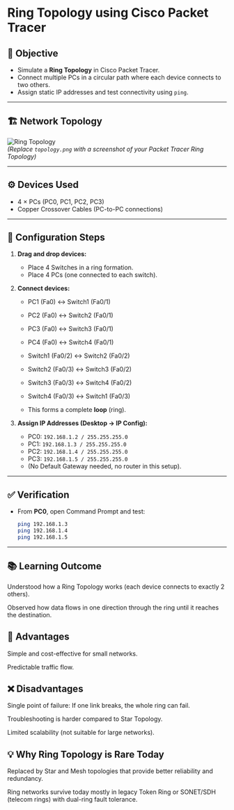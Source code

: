 # Ring Topology using Cisco Packet Tracer

## 📌 Objective
- Simulate a **Ring Topology** in Cisco Packet Tracer.  
- Connect multiple PCs in a circular path where each device connects to two others.  
- Assign static IP addresses and test connectivity using `ping`.

---

## 🏗️ Network Topology
![Ring Topology](topology.png)  
*(Replace `topology.png` with a screenshot of your Packet Tracer Ring Topology)*

---

## ⚙️ Devices Used
- 4 × PCs (PC0, PC1, PC2, PC3)  
- Copper Crossover Cables (PC-to-PC connections)  

---

## 🔧 Configuration Steps
1. **Drag and drop devices:**
   - Place 4 Switches in a ring formation.  
   - Place 4 PCs (one connected to each switch).  
2. **Connect devices:**
   - PC1 (Fa0) ↔ Switch1 (Fa0/1)  
   - PC2 (Fa0) ↔ Switch2 (Fa0/1)  
   - PC3 (Fa0) ↔ Switch3 (Fa0/1)  
   - PC4 (Fa0) ↔ Switch4 (Fa0/1)  

   - Switch1 (Fa0/2) ↔ Switch2 (Fa0/2)  
   - Switch2 (Fa0/3) ↔ Switch3 (Fa0/2)  
   - Switch3 (Fa0/3) ↔ Switch4 (Fa0/2)  
   - Switch4 (Fa0/3) ↔ Switch1 (Fa0/3) 

   - This forms a complete **loop** (ring).
   
3. **Assign IP Addresses (Desktop → IP Config):**
   - PC0: `192.168.1.2 / 255.255.255.0`
   - PC1: `192.168.1.3 / 255.255.255.0`
   - PC2: `192.168.1.4 / 255.255.255.0`
   - PC3: `192.168.1.5 / 255.255.255.0`
   - (No Default Gateway needed, no router in this setup).

---

## ✅ Verification
- From **PC0**, open Command Prompt and test:
  ```bash
  ping 192.168.1.3
  ping 192.168.1.4
  ping 192.168.1.5

---

## 📚 Learning Outcome

Understood how a Ring Topology works (each device connects to exactly 2 others).

Observed how data flows in one direction through the ring until it reaches the destination.

## 🌟 Advantages

Simple and cost-effective for small networks.

Predictable traffic flow.

## ❌ Disadvantages

Single point of failure: If one link breaks, the whole ring can fail.

Troubleshooting is harder compared to Star Topology.

Limited scalability (not suitable for large networks).

## 💡 Why Ring Topology is Rare Today

Replaced by Star and Mesh topologies that provide better reliability and redundancy.

Ring networks survive today mostly in legacy Token Ring or SONET/SDH (telecom rings) with dual-ring fault tolerance.
